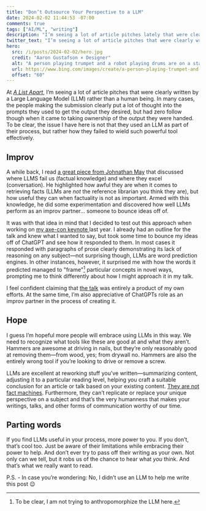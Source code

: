```yaml
---
title: "Don’t Outsource Your Perspective to a LLM"
date: 2024-02-02 11:44:53 -07:00
comments: true
tags: ["AI/ML", "writing"]
description: "I’m seeing a lot of article pitches lately that were clearly written by a Large Language Model rather than a human being. There was clearly some thought put into the prompt, but no follow though to really take ownership of the resulting output. Please don’t be “that guy.”"
twitter_text: "I’m seeing a lot of article pitches that were clearly written by a #LLM. The submitters clearly put some thought into the prompts, but didn’t bother putting any effort into owning the output."
hero:
  src: /i/posts/2024-02-02/hero.jpg
  credit: "Aaron Gustafson × Designer"
  alt: "A person playing trumpet and a robot playing drums are on a stage in a jazz band. They are looking at each other. In the style of a 60s jazz album cover."
  url: https://www.bing.com/images/create/a-person-playing-trumpet-and-a-robot-playing-drums/1-65bd5c702f59457583b11e08515eb603?id=mPSMVHOoB6ulGJYLeL5I6Q%3d%3d&view=detailv2&idpp=genimg&FORM=GCRIDP&mode=overlay
  offset: "60"
---
```


At [<cite>A List Apart</cite>](https://alistapart.com/), I’m seeing a lot of article pitches that were clearly written by a Large Language Model (LLM) rather than a human being. In many cases, the people making the submission clearly put a lot of thought into the prompts they used to get the output they desired, but had zero follow though when it came to taking ownership of the output they were handed. To be clear, the issue I have here is not that they used an LLM as part of their process, but rather how they failed to wield such powerful tool effectively.

<!-- more -->

## Improv

A while back, I read [a great piece from Johnathan May](https://theconversation.com/chatgpt-is-great-youre-just-using-it-wrong-198848) that discussed where LLMS fail us (factual knowledge) and where they excel (conversation). He highlighted how awful they are when it comes to retrieving facts (LLMs are _not_ the reference librarian you think they are), but how useful they can when factuality is not as important. Armed with this knowledge, he did some experimentation and discovered how well LLMs perform as an improv partner… someone to bounce ideas off of.

It was with that idea in mind that I decided to test out this approach when working on [my axe-con keynote ](https://presentations.aaron-gustafson.com/SE8HHb/accessibility-beyond-code-compliance) last year. I already had an outline for the talk and knew what I wanted to say, but took some time to bounce my ideas off of ChatGPT and see how it responded to them. In most cases it responded with paragraphs of prose clearly demonstrating its lack of reasoning on any subject—not surprising though, LLMs are word prediction engines. In other instances, however, it surprised me with how the words it predicted managed to "frame"[^1] particular concepts in novel ways, prompting me to think differently about how I might approach it in my talk.

[^1]: To be clear, I am not trying to anthropomorphize the LLM here.

I feel confident claiming that [the talk](https://www.aaron-gustafson.com/notebook/accessibility-beyond-code-compliance/) was entirely a product of my own efforts. At the same time, I’m also appreciative of ChatGPTs role as an improv partner in the process of creating it.

## Hope

I guess I’m hopeful more people will embrace using LLMs in this way. We need to recognize what tools like these are good at and what they aren’t. Hammers are awesome at driving in nails, but they’re only reasonably good at removing them—from wood, yes; from drywall no. Hammers are also the entirely wrong tool if you’re looking to drive or remove a screw.

LLMs are excellent at reworking stuff you’ve written—summarizing content, adjusting it to a particular reading level, helping you craft a suitable conclusion for an article or talk based on your existing content. [They are not fact machines](https://www.scientificamerican.com/article/to-educate-students-about-ai-make-them-use-it/). Furthermore, they can’t replicate or replace your unique perspective on a subject and that’s the very humanness that makes your writings, talks, and other forms of communication worthy of our time.

## Parting words

If you find LLMs useful in your process, more power to you. If you don’t, that’s cool too. Just be aware of their limitations while embracing their power to help. And don’t ever try to pass off their writing as your own. Not only can we tell, but it robs us of the chance to hear what _you_ think. And that’s what we really want to read.

P.S. - In case you’re wondering: No, I didn’t use an LLM to help me write this post 😉
